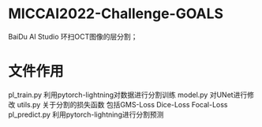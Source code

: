 # MICCAI2022-Challenge-GOALS
BaiDu AI Studio 环扫OCT图像的层分割；

# 文件作用
pl_train.py 利用pytorch-lightning对数据进行分割训练
model.py 对UNet进行修改
utils.py 关于分割的损失函数 包括GMS-Loss Dice-Loss Focal-Loss
pl_predict.py 利用pytorch-lightning进行分割预测
